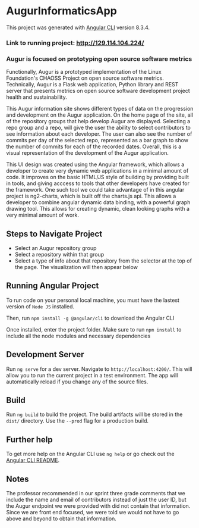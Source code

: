 # AugurInformaticsApp

This project was generated with [Angular CLI](https://github.com/angular/angular-cli) version 8.3.4.

### Link to running project: http://129.114.104.224/

### Augur is focused on prototyping open source software metrics

Functionally, Augur is a prototyped implementation of the Linux Foundation's CHAOSS Project on open source software metrics. 
Technically, Augur is a Flask web application, Python library and REST server that presents metrics on open source software development 
project health and sustainability.

This Augur information site shows different types of data on the progression and development on the Augur application. On the home page
of the site, all of the repository groups that help develop Augur are displayed. Selecting a repo group and a repo, will give the user the ability to select contributors to see information about each developer. The user can also see the number of commits per day of the selected repo, represented as a bar graph to show the number of commits for each of the recorded dates. Overall, this is a visual representation of the development of the Augur application.

This UI design was created using the Angular framework, which allows a developer to create very dynamic web applications in a minimal amount of code. It improves on the basic HTML/JS style of building by providing built in tools, and giving acccess to tools that other developers have created for the framework. One such tool we could take advantage of in this angular project is ng2-charts, which is built off the charts.js api. This allows a developer to combine angular dynamic data binding, with a powerful graph drawing tool. This allows for creating dynamic, clean looking graphs with a very minimal amount of work.

## Steps to Navigate Project

- Select an Augur repository group
- Select a repository within that group
- Select a type of info about that repository from the selector at the top of the page. The visualization will then appear below

## Running Angular Project

To run code on your personal local machine, you must have the lastest version of `Node JS` installed. 

Then, run `npm install -g @angular/cli` to download the Angular CLI  

Once installed, enter the project folder. Make sure to run `npm install` to include all the node modules and necessary dependencies 

## Development Server 

Run `ng serve` for a dev server. Navigate to `http://localhost:4200/`. This will allow you to run the current project in a test environment. The app will automatically reload if you change any of the source files.

## Build

Run `ng build` to build the project. The build artifacts will be stored in the `dist/` directory. Use the `--prod` flag for a production build.

## Further help

To get more help on the Angular CLI use `ng help` or go check out the [Angular CLI README](https://github.com/angular/angular-cli/blob/master/README.md).

## Notes

The professor recommended in our sprint three grade comments that we include the name and email of contributors instead of just the user ID, but the Augur endpoint we were provided with did not contain that information. Since we are front end focused, we were told we would not have to go above and beyond to obtain that information. 


